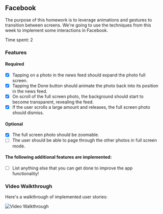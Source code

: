 ## Facebook

The purpose of this homework is to leverage animations and gestures to transition between screens. We're going to use the techniques from this week to implement some interactions in Facebook.

Time spent: 2

### Features

#### Required

- [x] Tapping on a photo in the news feed should expand the photo full screen.
- [x] Tapping the Done button should animate the photo back into its position in the news feed.
- [x] On scroll of the full screen photo, the background should start to become transparent, revealing the feed.
- [x] If the user scrolls a large amount and releases, the full screen photo should dismiss.

#### Optional

- [x] The full screen photo should be zoomable.
- [ ] The user should be able to page through the other photos in full screen mode.

#### The following **additional** features are implemented:

- [ ] List anything else that you can get done to improve the app functionality!



### Video Walkthrough 

Here's a walkthrough of implemented user stories:

<img src='facebook_walkthrough_prep.gif' title='Video Walkthrough' width='' alt='Video Walkthrough' />

